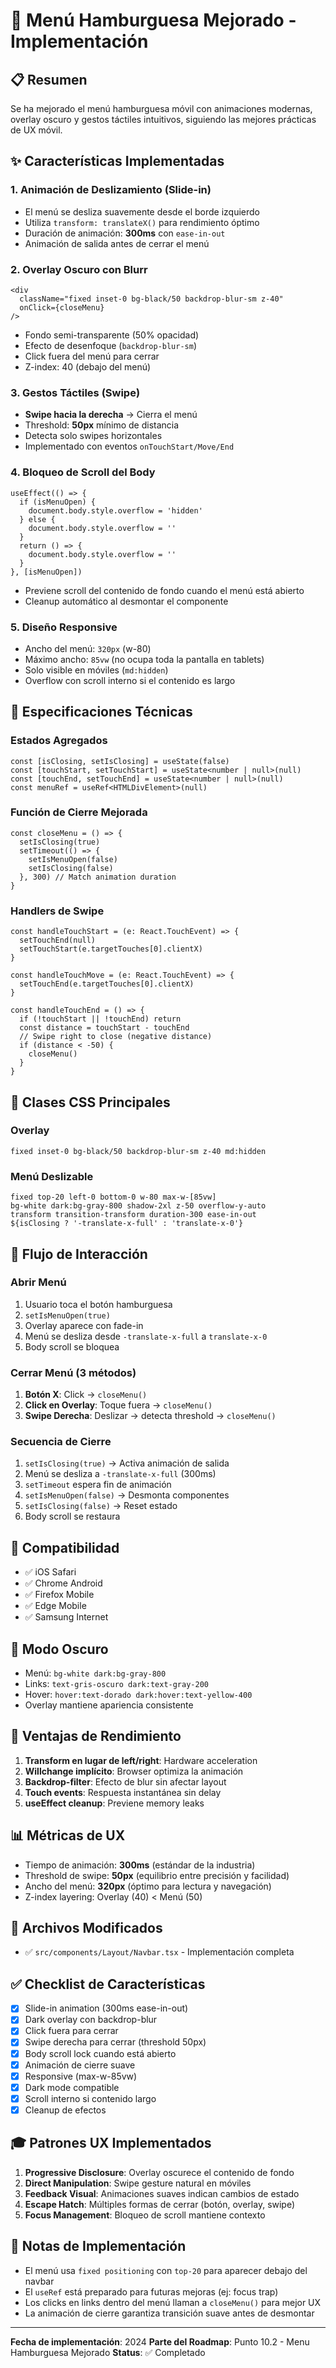 # 🍔 Menú Hamburguesa Mejorado - Implementación

## 📋 Resumen

Se ha mejorado el menú hamburguesa móvil con animaciones modernas, overlay oscuro y gestos táctiles intuitivos, siguiendo las mejores prácticas de UX móvil.

## ✨ Características Implementadas

### 1. **Animación de Deslizamiento (Slide-in)**
- El menú se desliza suavemente desde el borde izquierdo
- Utiliza `transform: translateX()` para rendimiento óptimo
- Duración de animación: **300ms** con `ease-in-out`
- Animación de salida antes de cerrar el menú

### 2. **Overlay Oscuro con Blurr**
```tsx
<div 
  className="fixed inset-0 bg-black/50 backdrop-blur-sm z-40"
  onClick={closeMenu}
/>
```
- Fondo semi-transparente (50% opacidad)
- Efecto de desenfoque (`backdrop-blur-sm`)
- Click fuera del menú para cerrar
- Z-index: 40 (debajo del menú)

### 3. **Gestos Táctiles (Swipe)**
- **Swipe hacia la derecha** → Cierra el menú
- Threshold: **50px** mínimo de distancia
- Detecta solo swipes horizontales
- Implementado con eventos `onTouchStart/Move/End`

### 4. **Bloqueo de Scroll del Body**
```tsx
useEffect(() => {
  if (isMenuOpen) {
    document.body.style.overflow = 'hidden'
  } else {
    document.body.style.overflow = ''
  }
  return () => {
    document.body.style.overflow = ''
  }
}, [isMenuOpen])
```
- Previene scroll del contenido de fondo cuando el menú está abierto
- Cleanup automático al desmontar el componente

### 5. **Diseño Responsive**
- Ancho del menú: `320px` (w-80)
- Máximo ancho: `85vw` (no ocupa toda la pantalla en tablets)
- Solo visible en móviles (`md:hidden`)
- Overflow con scroll interno si el contenido es largo

## 🎨 Especificaciones Técnicas

### Estados Agregados
```tsx
const [isClosing, setIsClosing] = useState(false)
const [touchStart, setTouchStart] = useState<number | null>(null)
const [touchEnd, setTouchEnd] = useState<number | null>(null)
const menuRef = useRef<HTMLDivElement>(null)
```

### Función de Cierre Mejorada
```tsx
const closeMenu = () => {
  setIsClosing(true)
  setTimeout(() => {
    setIsMenuOpen(false)
    setIsClosing(false)
  }, 300) // Match animation duration
}
```

### Handlers de Swipe
```tsx
const handleTouchStart = (e: React.TouchEvent) => {
  setTouchEnd(null)
  setTouchStart(e.targetTouches[0].clientX)
}

const handleTouchMove = (e: React.TouchEvent) => {
  setTouchEnd(e.targetTouches[0].clientX)
}

const handleTouchEnd = () => {
  if (!touchStart || !touchEnd) return
  const distance = touchStart - touchEnd
  // Swipe right to close (negative distance)
  if (distance < -50) {
    closeMenu()
  }
}
```

## 🎯 Clases CSS Principales

### Overlay
```
fixed inset-0 bg-black/50 backdrop-blur-sm z-40 md:hidden
```

### Menú Deslizable
```
fixed top-20 left-0 bottom-0 w-80 max-w-[85vw] 
bg-white dark:bg-gray-800 shadow-2xl z-50 overflow-y-auto
transform transition-transform duration-300 ease-in-out
${isClosing ? '-translate-x-full' : 'translate-x-0'}
```

## 🔄 Flujo de Interacción

### Abrir Menú
1. Usuario toca el botón hamburguesa
2. `setIsMenuOpen(true)`
3. Overlay aparece con fade-in
4. Menú se desliza desde `-translate-x-full` a `translate-x-0`
5. Body scroll se bloquea

### Cerrar Menú (3 métodos)
1. **Botón X**: Click → `closeMenu()`
2. **Click en Overlay**: Toque fuera → `closeMenu()`
3. **Swipe Derecha**: Deslizar → detecta threshold → `closeMenu()`

### Secuencia de Cierre
1. `setIsClosing(true)` → Activa animación de salida
2. Menú se desliza a `-translate-x-full` (300ms)
3. `setTimeout` espera fin de animación
4. `setIsMenuOpen(false)` → Desmonta componentes
5. `setIsClosing(false)` → Reset estado
6. Body scroll se restaura

## 📱 Compatibilidad

- ✅ iOS Safari
- ✅ Chrome Android
- ✅ Firefox Mobile
- ✅ Edge Mobile
- ✅ Samsung Internet

## 🎨 Modo Oscuro

- Menú: `bg-white dark:bg-gray-800`
- Links: `text-gris-oscuro dark:text-gray-200`
- Hover: `hover:text-dorado dark:hover:text-yellow-400`
- Overlay mantiene apariencia consistente

## 🚀 Ventajas de Rendimiento

1. **Transform en lugar de left/right**: Hardware acceleration
2. **Willchange implícito**: Browser optimiza la animación
3. **Backdrop-filter**: Efecto de blur sin afectar layout
4. **Touch events**: Respuesta instantánea sin delay
5. **useEffect cleanup**: Previene memory leaks

## 📊 Métricas de UX

- Tiempo de animación: **300ms** (estándar de la industria)
- Threshold de swipe: **50px** (equilibrio entre precisión y facilidad)
- Ancho del menú: **320px** (óptimo para lectura y navegación)
- Z-index layering: Overlay (40) < Menú (50)

## 🔧 Archivos Modificados

- ✅ `src/components/Layout/Navbar.tsx` - Implementación completa

## ✅ Checklist de Características

- [x] Slide-in animation (300ms ease-in-out)
- [x] Dark overlay con backdrop-blur
- [x] Click fuera para cerrar
- [x] Swipe derecha para cerrar (threshold 50px)
- [x] Body scroll lock cuando está abierto
- [x] Animación de cierre suave
- [x] Responsive (max-w-85vw)
- [x] Dark mode compatible
- [x] Scroll interno si contenido largo
- [x] Cleanup de efectos

## 🎓 Patrones UX Implementados

1. **Progressive Disclosure**: Overlay oscurece el contenido de fondo
2. **Direct Manipulation**: Swipe gesture natural en móviles
3. **Feedback Visual**: Animaciones suaves indican cambios de estado
4. **Escape Hatch**: Múltiples formas de cerrar (botón, overlay, swipe)
5. **Focus Management**: Bloqueo de scroll mantiene contexto

## 📝 Notas de Implementación

- El menú usa `fixed positioning` con `top-20` para aparecer debajo del navbar
- El `useRef` está preparado para futuras mejoras (ej: focus trap)
- Los clicks en links dentro del menú llaman a `closeMenu()` para mejor UX
- La animación de cierre garantiza transición suave antes de desmontar

---

**Fecha de implementación**: 2024
**Parte del Roadmap**: Punto 10.2 - Menu Hamburguesa Mejorado
**Status**: ✅ Completado
